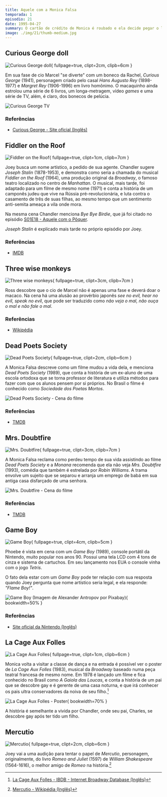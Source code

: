 ```yaml
---
title: Aquele com a Monica Falsa
temporada: 1
episodio: 21
date: 1995-04-27
summary: O cartão de crédito de Monica é roubado e ela decide pegar o ladrão.
image: ./img/21/thumb-medium.jpg
---
```


## Curious George doll

![Curious George doll](./img/21/curious-george-doll.png){ fullpage=true, clipt=2cm, clipb=6cm }

<cena>
  <rachel
    original="- Marcel, stop it! Marcel! Bad monkey!"
    traducao="- Marcel, para! Marcel! Macaco malvado!"
  />
  <ross
    original="- What?"
    traducao="- Que foi?"
  />
  <rachel
    original="- Let's just say my Curious George doll is no longer curious."
    traducao="- Meu boneco George Curioso não está mais curioso."
  />
</cena>

Em sua fase de cio Marcel "se diverte" com um boneco da Rachel,
*Curious George* (1941), personagem criado pelo casal *Hans Augusto Rey* (1898-1977)
e *Margret Rey* (1906-1996) em livro homônimo. O macaquinho ainda estrolou uma
série de 6 livros, um longa-metragem, vídeo *games* e uma série de TV, além,
é claro, dos bonecos de pelúcia.

![Curious George TV](./img/21/curious-george-tv.png)

### Referências

- [Curious George - Site oficial (Inglês)](https://www.curiousgeorge.com/about%20us)

## Fiddler on the Roof

![Fiddler on the Roof](./img/21/fiddler-on-the-roof.png){ fullpage=true, clipt=1cm, clipb=7cm }

<cena>
  <chandler
    original="- Joseph Stalin is the Fiddler on the Roof."
    traducao="- Joseph Stalin é Um Violinista no Telhado."
  />
</cena>

Joey busca um nome artístico, a pedido de sua agente. Chandler sugere
*Joseph Stalin* (1878-1953), e demonstra como seria a chamada do musical
*Fiddler on the Roof* (1964), uma produção original da *Broadway*, o famoso
teatro localizado no centro de *Manhattan*. O musical, mais tarde, foi
adaptado para um filme de mesmo nome (1971) e conta a história de um camponês
judeu que vive na Rússia pré-revolucionária, e luta contra o casamento de
três de suas filhas, ao mesmo tempo que um sentimento anti-semita ameaça
a vila onde mora.

Na mesma cena Chandler menciona *Bye Bye Birdie*, que já foi citado no episódio
[S01E18 - Aquele com o Pôquer](/temporada/1/episodio/18/#bye-bye-birdie).

*Joseph Stalin* é explicado mais tarde no próprio episódio por Joey.

<cena>
  <joey
    original="- You know there already is a Joseph Stalin?"
    traducao="- Sabiam que já existe um Joseph Stalin?"
  />
  <chandler
    original="- You're kidding!"
    traducao="- Tá brincando?"
  />
  <joey
    original="- Apparently, he was this Russian dictator who slaughtered all these people!"
    traducao="- Aparentemente, era um ditador russo que matou um monte de gente."
  />
</cena>

### Referências

- [IMDB](https://www.imdb.com/title/tt0067093/?ref_=nv_sr_srsg_0)

## Three wise monkeys

![Three wise monkeys](./img/21/three-wise-monkeys.png){ fullpage=true, clipt=3cm, clipb=7cm }

Ross descobre que o cio de Marcel não é apenas uma fase e deverá doar o macaco.
Na cena há uma alusão ao provérbio japonês *see no evil, hear no evil, speak no evil*,
que pode ser traduzido como *não veja o mal, não ouça o mal e não fale o mal*.

### Referências

- [Wikipédia](https://pt.wikipedia.org/wiki/Tr%C3%AAs_Macacos_S%C3%A1bios)

## Dead Poets Society

![Dead Poets Society](./img/21/dead-poets-society.png){ fullpage=true, clipt=2cm, clipb=6cm }

<cena>
  <fake-monica
    original="- Did you ever see Dead Poets Society?"
    traducao="- Viu A Sociedade dos Poetas Mortos?"
  />
  <monica
    original="- Uh-huh."
    traducao="- Não."
  />
  <fake-monica
    original="- I thought that movie was so incredibly... boring!"
    traducao="- Achei aquele filme incrivelmente... chato!"
  />
</cena>

A Monica Falsa descreve como um filme mudou a vida dela, e menciona *Dead Poets Society*
(1989), que conta a história de um ex-aluno de uma escola ortodoxa que se torna
professor de literatura e utiliza métodos para fazer com que os alunos pensem por si
próprios. No Brasil o filme é conhecido como *Sociedade dos Poetas Mortos*.

![Dead Poets Society - Cena do filme](./img/21/dead-poets-society-filme.jpg)

### Referências

- [TMDB](https://www.themoviedb.org/movie/207-dead-poets-society?language=pt-BR)

## Mrs. Doubtfire

![Mrs. Doubtfire](./img/21/mrs-doubtfire.png){ fullpage=true, clipt=3cm, clipb=7cm }

<cena>
  <monica
    original="- Then I would definitely not recommend Mrs. Doubtfire."
    traducao="- Então, não veja Uma Babá Quase Perfeita."
  />
</cena>

A Monica Falsa reclama como perdeu tempo de sua vida assistindo ao filme
*Dead Poets Society* e a *Monana* recomenda que ela não veja *Mrs. Doubtfire*
(1993), comédia que também é estrelada por *Robin Williams*. A trama envolve
um sujeito que se separou e arranja um emprego de babá em sua antiga casa
disfarçado de uma senhora.

![Mrs. Doubtfire - Cena do filme](./img/21/mrs-doubtfire-filme.jpg)

### Referências

- [TMDB](https://www.themoviedb.org/movie/788-mrs-doubtfire)

## Game Boy

![Game Boy](./img/21/game-boy.png){ fullpage=true, clipt=4cm, clipb=5cm }

Phoebe é vista em cena com um *Game Boy* (1989), console portátil da Nintendo,
muito popular nos anos 90. Possui uma tela LCD com 4 tons de cinza e sistema
de cartuchos. Em seu lançamento nos EUA o console vinha com o jogo *Tetris*.

O fato dela estar com um *Game Boy* pode ter relação com sua resposta quando
Joey pergunta que nome artístico seria legal, e ela responde: *"Flame Boy!"*.

![Game Boy (Imagem de Alexander Antropov por Pixabay)](./img/21/gameboy-foto.jpg){ bookwidth=50% }

### Referências

- [Site oficial da Nintendo (Inglês)](https://www.nintendo.co.uk/Corporate/Nintendo-History/Game-Boy/Game-Boy-627031.html)

## La Cage Aux Folles

![La Cage Aux Folles](./img/21/la-cage-aux-folles.png){ fullpage=true, clipt=1cm, clipb=6cm }

<!-- {"latex":[{"begin":{"tag":"col-1","width":0.5}}]} -->

Monica volta a visitar a classe de dança e na entrada é possível ver o poster de
*La Cage Aux Folles* (1983), musical da *Broadway* baseado numa peça teatral
francesa de mesmo nome. Em 1978 é lançado um filme e fica conhecido no Brasil
como *A Gaiola das Loucas*, e conta a história de um pai que se descobre gay
e é gerente de uma casa noturna, e que irá conhecer os pais ultra conservadores
da noiva de seu filho.[^la-cage-ibdb]

<!--{"latex":[{"end":{"tag":"col-1"}},{"begin":{"tag":"col-2","width":0.45}}]}-->

![La Cage Aux Folles - Poster](./img/21/la-cage-aux-folles-poster.jpg){ bookwidth=70% }

<!--{"latex":[{"end":{"tag":"col-2"}}]}-->

A história é semelhante a vivida por Chandler, onde seu pai, Charles, se descobre
gay após ter tido um filho.

[^la-cage-ibdb]: [La Cage Aux Folles - IBDB - Internet Broadway Database (Inglês)](https://www.ibdb.com/broadway-show/la-cage-aux-folles-5126)

## Mercutio

![Mercutio](./img/21/mercutio.png){ fullpage=true, clipt=2cm, clipb=6cm }

Joey vai a uma audição para tentar o papel de *Mercutio*, personagem, originalmente,
do livro *Romeo and Juliet* (1597) de *William Shakespeare* (1564-1616), o melhor
amigo de *Romeo* na história.[^mercutio-wiki]

[^mercutio-wiki]: [Mercutio - Wikipédia (Inglês)](https://en.wikipedia.org/wiki/Mercutio)

